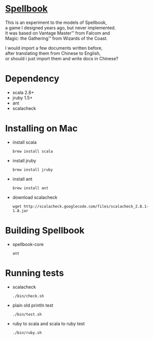 
[Spellbook](http://spbk.org)
======================================

This is an experiment to the models of Spellbook,<br/>
a game I designed years ago, but never implemented.<br/>
It was based on Vantage Master&trade; from Falcom and<br/>
Magic: the Gathering&trade; from Wizards of the Coast.

I would import a few documents written before,<br/>
after translating them from Chinese to English,<br/>
or should i just import them and write docs in Chinese?

Dependency
======================================

* scala 2.8+
* jruby 1.5+
* ant
* scalacheck

Installing on Mac
======================================

* install scala

  `brew install scala`

* install jruby

  `brew install jruby`

* install ant

  `brew install ant`

* download scalacheck

  `wget http://scalacheck.googlecode.com/files/scalacheck_2.8.1-1.8.jar`

Building Spellbook
======================================

* spellbook-core

  `ant`

Running tests
======================================

* scalacheck

  `./bin/check.sh`

* plain old println test

  `./bin/test.sh`

* ruby to scala and scala to ruby test

  `./bin/ruby.sh`
